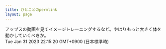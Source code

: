```yaml
---
title: ひとことのpermlink
layout: page
---
```

<div class="box" dt="1675170920036">
  アップスの動画を見てイメージトレーニングするなど。やはりもっと大きく体を動かしていくべきか。
  <div class="content is-small">Tue Jan 31 2023 22:15:20 GMT+0900 (日本標準時)</div>
</div>